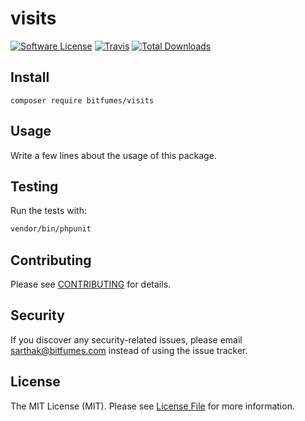 # visits

[![Software License](https://img.shields.io/badge/license-MIT-brightgreen.svg?style=flat-square)](LICENSE.md)
[![Travis](https://img.shields.io/travis/bitfumes/visits.svg?style=flat-square)]()
[![Total Downloads](https://img.shields.io/packagist/dt/bitfumes/visits.svg?style=flat-square)](https://packagist.org/packages/bitfumes/visits)

## Install

`composer require bitfumes/visits`

## Usage

Write a few lines about the usage of this package.

## Testing

Run the tests with:

```bash
vendor/bin/phpunit
```

## Contributing

Please see [CONTRIBUTING](CONTRIBUTING.md) for details.

## Security

If you discover any security-related issues, please email sarthak@bitfumes.com instead of using the issue tracker.

## License

The MIT License (MIT). Please see [License File](/LICENSE.md) for more information.
